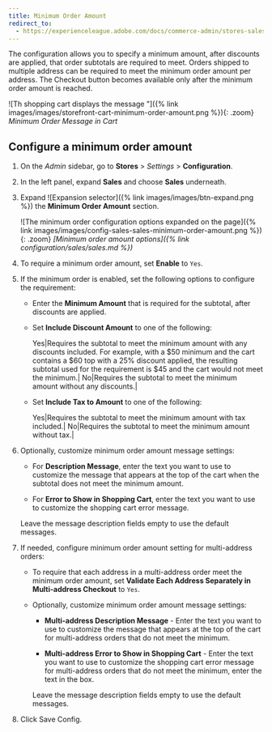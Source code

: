 ```yaml
---
title: Minimum Order Amount
redirect_to:
  - https://experienceleague.adobe.com/docs/commerce-admin/stores-sales/point-of-purchase/cart/cart-configuration.html#minimum-order-amount
---
```


The configuration allows you to specify a minimum amount, after discounts are applied, that order subtotals are required to meet. Orders shipped to multiple address can be required to meet the minimum order amount per address. The Checkout button becomes available only after the minimum order amount is reached.

![Th shopping cart displays the message "]({% link images/images/storefront-cart-minimum-order-amount.png %}){: .zoom}
_Minimum Order Message in Cart_

## Configure a minimum order amount

1. On the _Admin_ sidebar, go to **Stores** > _Settings_ > **Configuration**.

1. In the left panel, expand **Sales** and choose **Sales** underneath.

1. Expand ![Expansion selector]({% link images/images/btn-expand.png %}) the **Minimum Order Amount** section.

   ![The minimum order configuration options expanded on the page]({% link images/images/config-sales-sales-minimum-order-amount.png %}){: .zoom}
   _[Minimum order amount options]({% link configuration/sales/sales.md %})_

1. To require a minimum order amount, set **Enable** to `Yes`.

1. If the minimum order is enabled, set the following options to configure the requirement:

   - Enter the **Minimum Amount** that is required for the subtotal, after discounts are applied.

   - Set **Include Discount Amount** to one of the following:

      Yes|Requires the subtotal to meet the minimum amount with any discounts included. For example, with a $50 minimum and the cart contains a $60 top with a 25% discount applied, the resulting subtotal used for the requirement is $45 and the cart would not meet the minimum.|
      No|Requires the subtotal to meet the minimum amount without any discounts.|

   - Set **Include Tax to Amount** to one of the following:

      Yes|Requires the subtotal to meet the minimum amount with tax included.|
      No|Requires the subtotal to meet the minimum amount without tax.|

1. Optionally, customize minimum order amount message settings:

   - For **Description Message**, enter the text you want to use to customize the message that appears at the top of the cart when the subtotal does not meet the minimum amount.

   - For **Error to Show in Shopping Cart**, enter the text you want to use to customize the shopping cart error message.

   Leave the message description fields empty to use the default messages.

1. If needed, configure minimum order amount setting for multi-address orders:

   - To require that each address in a multi-address order meet the minimum order amount, set **Validate Each Address Separately in Multi-address Checkout** to `Yes`.

   - Optionally, customize minimum order amount message settings:

      - **Multi-address Description Message** - Enter the text you want to use to customize the message that appears at the top of the cart for multi-address orders that do not meet the minimum.

      - **Multi-address Error to Show in Shopping Cart** - Enter the text you want to use to customize the shopping cart error message for multi-address orders that do not meet the minimum, enter the text in the  box.

      Leave the message description fields empty to use the default messages.

1. Click <span class="btn">Save Config</span>.
